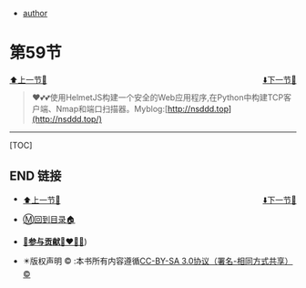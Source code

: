 + [author](http://nsddd.top)

# 第59节

<div><a href = '58.md' style='float:left'>⬆️上一节🔗</a><a href = '60.md' style='float: right'>⬇️下一节🔗</a></div>
<br>

> ❤️💕💕使用HelmetJS构建一个安全的Web应用程序,在Python中构建TCP客户端、Nmap和端口扫描器。Myblog:[http://nsddd.top](http://nsddd.top/)

---
[TOC]





## END 链接
<ul><li><div><a href = '58.md' style='float:left'>⬆️上一节🔗</a><a href = '60.md' style='float: right'>⬇️下一节🔗</a></div></li></ul>

+ [Ⓜ️回到目录🏠](../README.md)

+ [**🫵参与贡献💞❤️‍🔥💖**](https://nsddd.top/archives/contributors))

+ ✴️版权声明 &copy; :本书所有内容遵循[CC-BY-SA 3.0协议（署名-相同方式共享）&copy;](http://zh.wikipedia.org/wiki/Wikipedia:CC-by-sa-3.0协议文本) 

